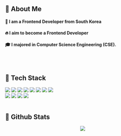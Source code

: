 
  ## 👀 About Me
  #### :raising_hand: I am a Frontend Developer from South Korea<br/>
  #### :fire: I aim to become a Frontend Developer<br/>
  #### :mortar_board: I majored in Computer Science Engineering (CSE).
  <br/>
  <br/>
  
  ## 🧱 Tech Stack
 <img src="https://img.shields.io/badge/React-61DAFB?style=flat-square&logo=React&logoColor=white">
          <img src="https://img.shields.io/badge/Javascript-F7DF1E?style=flat-square&logo=Javascript&logoColor=white">
          <img src="https://img.shields.io/badge/typescript-%23007ACC.svg?style=?style=flat-square&logo=typescript&logoColor=white">
          <img src="https://img.shields.io/badge/Vercel-000000?style=flat-square&logo=Vercel&logoColor=white">
          <img src="https://img.shields.io/badge/StyledComponents-DB7093?style=flat-square&logo=StyledComponents&logoColor=white">
          <img src="https://img.shields.io/badge/NPM-%23CB3837.svg?style=?style=flat-square&logo=npm&logoColor=white">
          <img src="https://img.shields.io/badge/React_Router-CA4245?style=?style=flat-square&logo=react-router&logoColor=white">
          <img src="https://img.shields.io/badge/vite-%23646CFF.svg?style=?style=flat-square&logo=vite&logoColor=white">
          <br/><img src="https://img.shields.io/badge/Eslint-4B32C3?style=flat-square&logo=Eslint&logoColor=white">
          <img src="https://img.shields.io/badge/Prettier-F7B93E?style=flat-square&logo=Prettier&logoColor=white">
          <img src="https://img.shields.io/badge/Discord-5865F2?style=flat-square&logo=Discord&logoColor=white">
          <img src="https://img.shields.io/badge/Github-181717?style=flat-square&logo=Github&logoColor=white">
  <br/>
  <br/>
  
  ## 🌱 Github Stats
  <div align= "center"> <img src="https://github-readme-stats.vercel.app/api?username=youmeanit&bg_color=60,ffffff,d6efff&title_color=000000&text_color=000000"
         />  </div> 
  
